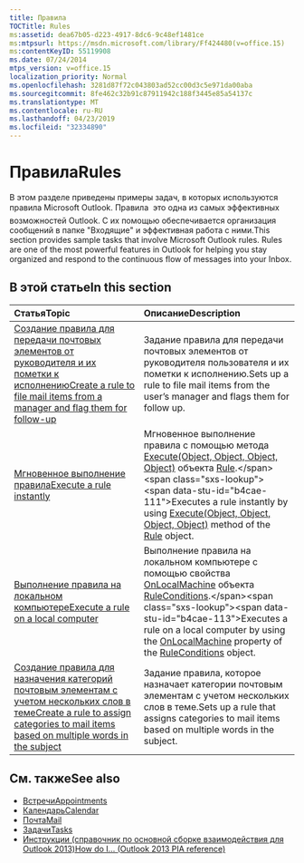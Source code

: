 ```yaml
---
title: Правила
TOCTitle: Rules
ms:assetid: dea67b05-d223-4917-8dc6-9c48ef1481ce
ms:mtpsurl: https://msdn.microsoft.com/library/Ff424480(v=office.15)
ms:contentKeyID: 55119908
ms.date: 07/24/2014
mtps_version: v=office.15
localization_priority: Normal
ms.openlocfilehash: 3281d87f72c043803ad52cc00d3c5e971da00aba
ms.sourcegitcommit: 8fe462c32b91c87911942c188f3445e85a54137c
ms.translationtype: MT
ms.contentlocale: ru-RU
ms.lasthandoff: 04/23/2019
ms.locfileid: "32334890"
---
```

# <a name="rules"></a><span data-ttu-id="b4cae-102">Правила</span><span class="sxs-lookup"><span data-stu-id="b4cae-102">Rules</span></span>

<span data-ttu-id="b4cae-p101">В этом разделе приведены примеры задач, в которых используются правила Microsoft Outlook. Правила  это одна из самых эффективных возможностей Outlook. С их помощью обеспечивается организация сообщений в папке "Входящие" и эффективная работа с ними.</span><span class="sxs-lookup"><span data-stu-id="b4cae-p101">This section provides sample tasks that involve Microsoft Outlook rules. Rules are one of the most powerful features in Outlook for helping you stay organized and respond to the continuous flow of messages into your Inbox.</span></span>

## <a name="in-this-section"></a><span data-ttu-id="b4cae-105">В этой статье</span><span class="sxs-lookup"><span data-stu-id="b4cae-105">In this section</span></span>

|<span data-ttu-id="b4cae-106">Статья</span><span class="sxs-lookup"><span data-stu-id="b4cae-106">Topic</span></span>|<span data-ttu-id="b4cae-107">Описание</span><span class="sxs-lookup"><span data-stu-id="b4cae-107">Description</span></span>|
|:----|:----------|
|[<span data-ttu-id="b4cae-108">Создание правила для передачи почтовых элементов от руководителя и их пометки к исполнению</span><span class="sxs-lookup"><span data-stu-id="b4cae-108">Create a rule to file mail items from a manager and flag them for follow-up</span></span>](how-to-create-a-rule-to-file-mail-items-from-a-manager-and-flag-them-for-follow-up.md)  |<span data-ttu-id="b4cae-109">Задание правила для передачи почтовых элементов от руководителя пользователя и их пометки к исполнению.</span><span class="sxs-lookup"><span data-stu-id="b4cae-109">Sets up a rule to file mail items from the user’s manager and flags them for follow up.</span></span>|
|[<span data-ttu-id="b4cae-110">Мгновенное выполнение правила</span><span class="sxs-lookup"><span data-stu-id="b4cae-110">Execute a rule instantly</span></span>](how-to-execute-a-rule-instantly.md)  |<span data-ttu-id="b4cae-111">Мгновенное выполнение правила с помощью метода [Execute(Object, Object, Object, Object)](https://msdn.microsoft.com/library/bb645769\(v=office.15\)) объекта [Rule](https://msdn.microsoft.com/library/bb647152\(v=office.15\)).</span><span class="sxs-lookup"><span data-stu-id="b4cae-111">Executes a rule instantly by using [Execute(Object, Object, Object, Object)](https://msdn.microsoft.com/library/bb645769\(v=office.15\)) method of the [Rule](https://msdn.microsoft.com/library/bb647152\(v=office.15\)) object.</span></span>|
|[<span data-ttu-id="b4cae-112">Выполнение правила на локальном компьютере</span><span class="sxs-lookup"><span data-stu-id="b4cae-112">Execute a rule on a local computer</span></span>](how-to-execute-a-rule-on-a-local-computer.md)  |<span data-ttu-id="b4cae-113">Выполнение правила на локальном компьютере с помощью свойства [OnLocalMachine](https://msdn.microsoft.com/library/bb612005\(v=office.15\)) объекта [RuleConditions](https://msdn.microsoft.com/library/bb610965\(v=office.15\)).</span><span class="sxs-lookup"><span data-stu-id="b4cae-113">Executes a rule on a local computer by using the [OnLocalMachine](https://msdn.microsoft.com/library/bb612005\(v=office.15\)) property of the [RuleConditions](https://msdn.microsoft.com/library/bb610965\(v=office.15\)) object.</span></span>|
|[<span data-ttu-id="b4cae-114">Создание правила для назначения категорий почтовым элементам с учетом нескольких слов в теме</span><span class="sxs-lookup"><span data-stu-id="b4cae-114">Create a rule to assign categories to mail items based on multiple words in the subject</span></span>](how-to-create-a-rule-to-assign-categories-to-mail-items-based-on-multiple-words-in-the-subject.md)  |<span data-ttu-id="b4cae-115">Задание правила, которое назначает категории почтовым элементам с учетом нескольких слов в теме.</span><span class="sxs-lookup"><span data-stu-id="b4cae-115">Sets up a rule that assigns categories to mail items based on multiple words in the subject.</span></span>|

## <a name="see-also"></a><span data-ttu-id="b4cae-116">См. также</span><span class="sxs-lookup"><span data-stu-id="b4cae-116">See also</span></span>

- [<span data-ttu-id="b4cae-117">Встречи</span><span class="sxs-lookup"><span data-stu-id="b4cae-117">Appointments</span></span>](appointments.md)
- [<span data-ttu-id="b4cae-118">Календарь</span><span class="sxs-lookup"><span data-stu-id="b4cae-118">Calendar</span></span>](calendar.md)
- [<span data-ttu-id="b4cae-119">Почта</span><span class="sxs-lookup"><span data-stu-id="b4cae-119">Mail</span></span>](mail.md)
- [<span data-ttu-id="b4cae-120">Задачи</span><span class="sxs-lookup"><span data-stu-id="b4cae-120">Tasks</span></span>](tasks.md)
- [<span data-ttu-id="b4cae-121">Инструкции (справочник по основной сборке взаимодействия для Outlook 2013)</span><span class="sxs-lookup"><span data-stu-id="b4cae-121">How do I... (Outlook 2013 PIA reference)</span></span>](how-do-i-outlook-2013-pia-reference.md)

